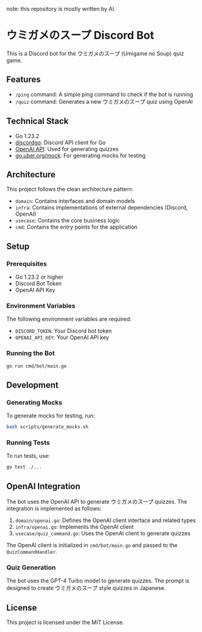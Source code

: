 note: this repository is mostly written by AI.

# ウミガメのスープ Discord Bot

This is a Discord bot for the ウミガメのスープ (Umigame no Soup) quiz game.

## Features

- `/ping` command: A simple ping command to check if the bot is running
- `/quiz` command: Generates a new ウミガメのスープ quiz using OpenAI

## Technical Stack

- Go 1.23.2
- [discordgo](https://github.com/bwmarrin/discordgo): Discord API client for Go
- [OpenAI API](https://platform.openai.com/docs/api-reference): Used for generating quizzes
- [go.uber.org/mock](https://github.com/uber-go/mock): For generating mocks for testing

## Architecture

This project follows the clean architecture pattern:

- `domain`: Contains interfaces and domain models
- `infra`: Contains implementations of external dependencies (Discord, OpenAI)
- `usecase`: Contains the core business logic
- `cmd`: Contains the entry points for the application

## Setup

### Prerequisites

- Go 1.23.2 or higher
- Discord Bot Token
- OpenAI API Key

### Environment Variables

The following environment variables are required:

- `DISCORD_TOKEN`: Your Discord bot token
- `OPENAI_API_KEY`: Your OpenAI API key

### Running the Bot

```bash
go run cmd/bot/main.go
```

## Development

### Generating Mocks

To generate mocks for testing, run:

```bash
bash scripts/generate_mocks.sh
```

### Running Tests

To run tests, use:

```bash
go test ./...
```

## OpenAI Integration

The bot uses the OpenAI API to generate ウミガメのスープ quizzes. The integration is implemented as follows:

1. `domain/openai.go`: Defines the OpenAI client interface and related types
2. `infra/openai.go`: Implements the OpenAI client
3. `usecase/quiz_command.go`: Uses the OpenAI client to generate quizzes

The OpenAI client is initialized in `cmd/bot/main.go` and passed to the `QuizCommandHandler`.

### Quiz Generation

The bot uses the GPT-4 Turbo model to generate quizzes. The prompt is designed to create ウミガメのスープ style quizzes in Japanese.

## License

This project is licensed under the MIT License.
